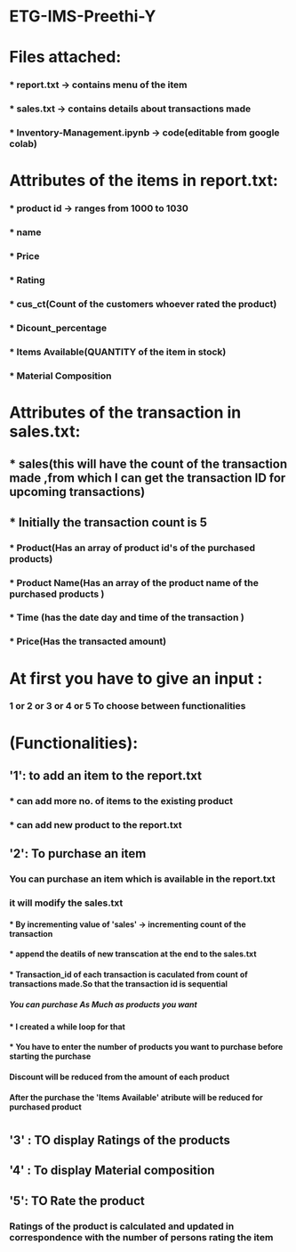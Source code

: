 # ETG-IMS-Preethi-Y
#
# Files attached:
###  * report.txt -> contains menu of the item
###  * sales.txt -> contains details about transactions made
###  * Inventory-Management.ipynb -> code(editable from google colab)
# Attributes of the items  in report.txt:
###   * product id -> ranges from 1000 to 1030
###      * name
###      * Price
###      * Rating
###      * cus_ct(Count of the customers whoever rated the product)
###      * Dicount_percentage
###      * Items Available(QUANTITY of the item in stock)
###      * Material Composition
# Attributes of the transaction in sales.txt:
##    * sales(this will have the count of the transaction made ,from which I can get the transaction ID for upcoming transactions)
##    * Initially the transaction count is 5
###           * Product(Has an array of product id's of the purchased products)
###           * Product Name(Has an array of the product name of the purchased products )
###           * Time (has the date day and time of the transaction )
###           * Price(Has the transacted amount)
#         
# At first you have to give an input :
### 1 or 2 or 3 or 4 or 5 To choose between functionalities
# (Functionalities):
##    '1': to add an item to the report.txt
###                * can add more no. of items to the existing product
###                * can add new product to the report.txt
##    '2': To purchase an item
###            You can purchase an item which is available in the report.txt
###            it will modify the sales.txt 
####                  * By incrementing value of 'sales' -> incrementing count of the transaction
####                  * append the deatils of new transcation at the end to the sales.txt
####                  * Transaction_id of each transaction is caculated from count of transactions made.So that the transaction id is sequential 
#####            You can purchase As Much as products you want
####                  * I created a while loop for that
####                  * You have to enter the number of products you want to purchase before starting the purchase
####            Discount will be reduced from the amount of each product
####            After the purchase the 'Items Available' atribute will be reduced for purchased product
#           
##    '3' : TO display Ratings of the products
##    '4' : To display Material composition
##    '5': TO Rate the product
###          Ratings of the product is calculated and updated in correspondence with the number of persons rating the item
            
          
